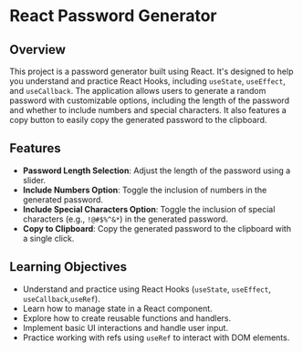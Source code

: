 # React Password Generator

## Overview

This project is a password generator built using React. It's designed to help you understand and practice React Hooks, including `useState`, `useEffect`, and `useCallback`. The application allows users to generate a random password with customizable options, including the length of the password and whether to include numbers and special characters. It also features a copy button to easily copy the generated password to the clipboard.

## Features

- **Password Length Selection**: Adjust the length of the password using a slider.
- **Include Numbers Option**: Toggle the inclusion of numbers in the generated password.
- **Include Special Characters Option**: Toggle the inclusion of special characters (e.g., `!@#$%^&*`) in the generated password.
- **Copy to Clipboard**: Copy the generated password to the clipboard with a single click.

## Learning Objectives

- Understand and practice using React Hooks (`useState`, `useEffect`, `useCallback`,`useRef`).
- Learn how to manage state in a React component.
- Explore how to create reusable functions and handlers.
- Implement basic UI interactions and handle user input.
- Practice working with refs using `useRef` to interact with DOM elements.
